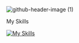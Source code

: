 ![github-header-image (1)](https://github.com/user-attachments/assets/2c4b032a-0761-4692-97b1-a5ef8036730f)

My Skills

[![My Skills](https://skillicons.dev/icons?i=js,html,css,vue,dart,fastapi,flutter,kotlin,mysql,vite,py,git,github,docker)](https://skillicons.dev)
